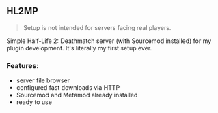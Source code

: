 ## HL2MP

> Setup is not intended for servers facing real players.

Simple Half-Life 2: Deathmatch server (with Sourcemod installed) for my plugin development.
It's literally my first setup ever.

### Features:
- server file browser
- configured fast downloads via HTTP
- Sourcemod and Metamod already installed
- ready to use
